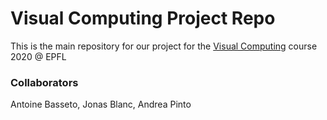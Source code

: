 # Visual Computing Project Repo

This is the main repository for our project for the [Visual Computing](https://edu.epfl.ch/coursebook/en/introduction-to-visual-computing-CS-211) course 2020 @ EPFL

### Collaborators

Antoine Basseto, Jonas Blanc, Andrea Pinto
